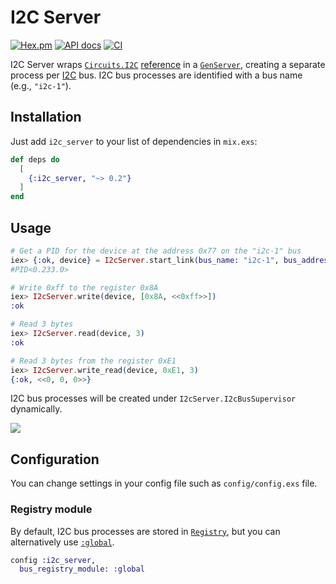 # I2C Server

[![Hex.pm](https://img.shields.io/hexpm/v/i2c_server.svg)](https://hex.pm/packages/i2c_server)
[![API docs](https://img.shields.io/hexpm/v/i2c_server.svg?label=docs)](https://hexdocs.pm/i2c_server)
[![CI](https://github.com/mnishiguchi/i2c_server/actions/workflows/ci.yml/badge.svg)](https://github.com/mnishiguchi/i2c_server/actions/workflows/ci.yml)

I2C Server wraps [`Circuits.I2C`](https://hexdocs.pm/circuits_i2c/readme.html) [reference](http://erlang.org/documentation/doc-6.0/doc/reference_manual/data_types.html#id67235) in a [`GenServer`](https://hexdocs.pm/elixir/GenServer.html), creating a separate
process per [I2C](https://en.wikipedia.org/wiki/I%C2%B2C) bus. I2C bus processes are
identified with a bus name (e.g., `"i2c-1"`).

## Installation

Just add `i2c_server` to your list of dependencies in `mix.exs`:

```elixir
def deps do
  [
    {:i2c_server, "~> 0.2"}
  ]
end
```

## Usage

```elixir
# Get a PID for the device at the address 0x77 on the "i2c-1" bus
iex> {:ok, device} = I2cServer.start_link(bus_name: "i2c-1", bus_address: 0x77)
#PID<0.233.0>

# Write 0xff to the register 0x8A
iex> I2cServer.write(device, [0x8A, <<0xff>>])
:ok

# Read 3 bytes
iex> I2cServer.read(device, 3)
:ok

# Read 3 bytes from the register 0xE1
iex> I2cServer.write_read(device, 0xE1, 3)
{:ok, <<0, 0, 0>>}
```

I2C bus processes will be created under `I2cServer.I2cBusSupervisor` dynamically.

![](https://user-images.githubusercontent.com/7563926/117657605-c2083e00-b167-11eb-8f76-3595b4fa5785.png)

## Configuration

You can change settings in your config file such as `config/config.exs` file.

### Registry module

By default, I2C bus processes are
stored in [`Registry`](https://hexdocs.pm/elixir/Registry.html), but you can alternatively use
[`:global`](http://erlang.org/doc/man/global.html).

```elixir
config :i2c_server,
  bus_registry_module: :global
```
